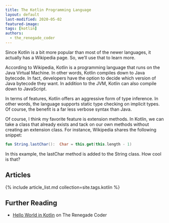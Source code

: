 ```yaml
---
title: The Kotlin Programming Language
layout: default
last-modified: 2020-05-02
featured-image: 
tags: [kotlin]
authors:
  - the_renegade_coder
---
```


Since Kotlin is a bit more popular than most of the newer languages, it 
actually has a Wikipedia page. So, we’ll use that to learn more.

According to Wikipedia, Kotlin is a programming language that runs on 
the Java Virtual Machine. In other words, Kotlin compiles down to Java 
bytecode. In fact, developers have the option to decide which version 
of Java bytecode they want. In addition to the JVM, Kotlin can also 
compile down to JavaScript.

In terms of features, Kotlin offers an aggressive form of type inference. 
In other words, the language supports static type checking on implicit 
types. Of course, the benefit is a far less verbose syntax than Java.

Of course, I think my favorite feature is extension methods. In Kotlin, 
we can take a class that already exists and tack on our own methods 
without creating an extension class. For instance, Wikipedia shares 
the following snippet:

```kotlin
fun String.lastChar():  Char = this.get(this.length - 1)
```

In this example, the lastChar method is added to the String class. How cool is that?

## Articles

{% include article_list.md collection=site.tags.kotlin %}

## Further Reading

- [Hello World in Kotlin][1] on The Renegade Coder

[1]: https://therenegadecoder.com/code/hello-world-in-kotlin/
